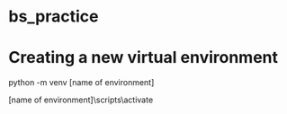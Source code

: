 # bs_practice

# Creating a new virtual environment
python -m venv [name of environment]

[name of environment]\scripts\activate

